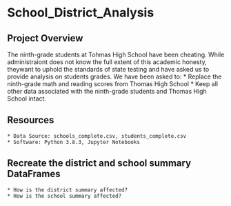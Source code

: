 # School_District_Analysis
## Project Overview
The ninth-grade students  at Tohmas High School have been cheating. While administraiont does not know the full extent of this academic honesty, theywant to uphold the standards of state testing and have asked us to provide analysis on students grades. We have been asked to:
	* Replace the ninth-grade math and reading scores from Thomas High School
	* Keep all other data associated with the ninth-grade students and Thomas High School intact.

## Resources
	* Data Source: schools_complete.csv, students_complete.csv
	* Software: Python 3.8.3, Jupyter Notebooks

## Recreate the district and school summary DataFrames
	* How is the district summary affected?
	* How is the school summary affected?